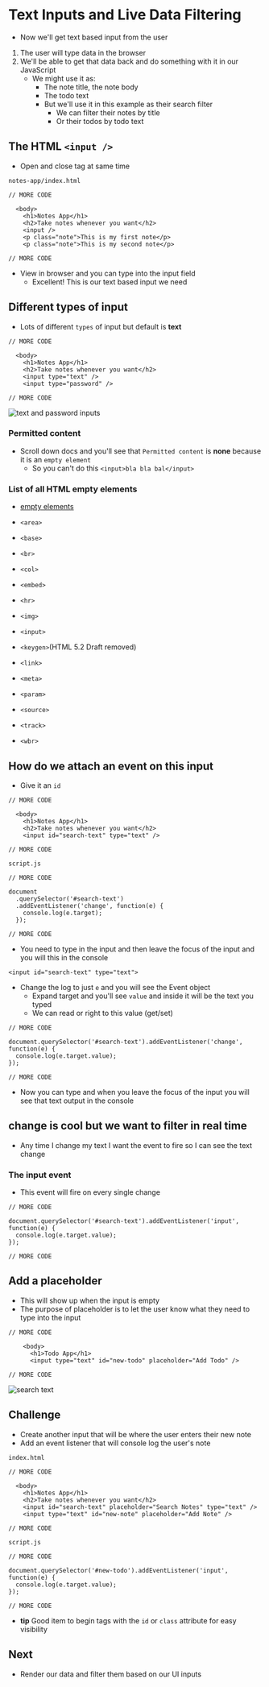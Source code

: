 # Text Inputs and Live Data Filtering
* Now we'll get text based input from the user

1. The user will type data in the browser
2. We'll be able to get that data back and do something with it in our JavaScript
    * We might use it as:
        - The note title, the note body
        - The todo text
        - But we'll use it in this example as their search filter
            + We can filter their notes by title
            + Or their todos by todo text

## The HTML `<input />`
* Open and close tag at same time

`notes-app/index.html`

```
// MORE CODE

  <body>
    <h1>Notes App</h1>
    <h2>Take notes whenever you want</h2>
    <input />
    <p class="note">This is my first note</p>
    <p class="note">This is my second note</p>

// MORE CODE
```

* View in browser and you can type into the input field
    - Excellent! This is our text based input we need

## Different types of input
* Lots of different `types` of input but default is **text**

```
// MORE CODE

  <body>
    <h1>Notes App</h1>
    <h2>Take notes whenever you want</h2>
    <input type="text" />
    <input type="password" />

// MORE CODE
```

![text and password inputs](https://i.imgur.com/aQF3eQL.png)

### Permitted content
* Scroll down docs and you'll see that `Permitted content` is **none** because it is an `empty element`
    - So you can't do this `<input>bla bla bal</input>`

### List of all HTML empty elements
* [empty elements](https://developer.mozilla.org/en-US/docs/Glossary/empty_element)

* `<area>`
* `<base>`
* `<br>`
* `<col>`
* `<embed>`
* `<hr>`
* `<img>`
* `<input>`
* `<keygen>`(HTML 5.2 Draft removed)
* `<link>`
* `<meta>`
* `<param>`
* `<source>`
* `<track>`
* `<wbr>`

## How do we attach an event on this input
* Give it an `id`

```
// MORE CODE

  <body>
    <h1>Notes App</h1>
    <h2>Take notes whenever you want</h2>
    <input id="search-text" type="text" />

// MORE CODE
```

`script.js`

```
// MORE CODE

document
  .querySelector('#search-text')
  .addEventListener('change', function(e) {
    console.log(e.target);
  });

// MORE CODE
```

* You need to type in the input and then leave the focus of the input and you will this in the console

```
<input id="search-text" type="text">
```

* Change the log to just `e` and you will see the Event object
    - Expand target and you'll see `value` and inside it will be the text you typed
    - We can read or right to this value (get/set)

```
// MORE CODE

document.querySelector('#search-text').addEventListener('change', function(e) {
  console.log(e.target.value);
});

// MORE CODE
```

* Now you can type and when you leave the focus of the input you will see that text output in the console

## change is cool but we want to filter in real time
* Any time I change my text I want the event to fire so I can see the text change

### The input event
* This event will fire on every single change

```
// MORE CODE

document.querySelector('#search-text').addEventListener('input', function(e) {
  console.log(e.target.value);
});

// MORE CODE
```

## Add a placeholder
* This will show up when the input is empty
* The purpose of placeholder is to let the user know what they need to type into the input

```
// MORE CODE

    <body>
      <h1>Todo App</h1>
      <input type="text" id="new-todo" placeholder="Add Todo" />

// MORE CODE
```

![search text](https://i.imgur.com/buU9JyB.png)

## Challenge
* Create another input that will be where the user enters their new note
* Add an event listener that will console log the user's note

`index.html`

```
// MORE CODE

  <body>
    <h1>Notes App</h1>
    <h2>Take notes whenever you want</h2>
    <input id="search-text" placeholder="Search Notes" type="text" />
    <input type="text" id="new-note" placeholder="Add Note" />

// MORE CODE
```

`script.js`

```
// MORE CODE

document.querySelector('#new-todo').addEventListener('input', function(e) {
  console.log(e.target.value);
});

// MORE CODE
```

* **tip** Good item to begin tags with the `id` or `class` attribute for easy visibility

## Next
* Render our data and filter them based on our UI inputs
